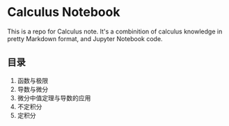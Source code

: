 # Calculus Notebook
This is a repo for Calculus note. It's a combinition of calculus knowledge in pretty Markdown format, and Jupyter Notebook code. 

## 目录
1. 函数与极限
2. 导数与微分
3. 微分中值定理与导数的应用
4. 不定积分
5. 定积分

